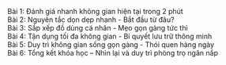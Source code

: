 Bài 1: Đánh giá nhanh không gian hiện tại trong 2 phút  
Bài 2: Nguyên tắc dọn dẹp nhanh - Bắt đầu từ đâu?  
Bài 3: Sắp xếp đồ dùng cá nhân - Mẹo gọn gàng tức thì  
Bài 4: Tận dụng tối đa không gian - Bí quyết lưu trữ thông minh  
Bài 5: Duy trì không gian sống gọn gàng - Thói quen hàng ngày  
Bài 6: Tổng kết khóa học – Nhìn lại và duy trì phòng trọ ngăn nắp